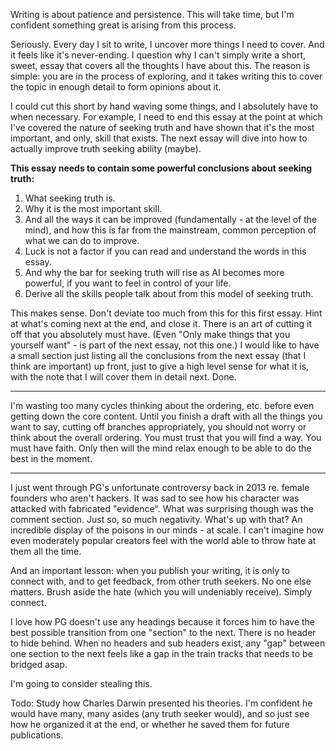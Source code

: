 Writing is about patience and persistence. This will take time, but I'm confident something great is arising from this process.

Seriously. Every day I sit to write, I uncover more things I need to cover. And it feels like it's never-ending. I question why I can't simply write a short, sweet, essay that covers all the thoughts I have about this. The reason is simple: you are in the process of exploring, and it takes writing this to cover the topic in enough detail to form opinions about it.

I could cut this short by hand waving some things, and I absolutely have to when necessary. For example, I need to end this essay at the point at which I've covered the nature of seeking truth and have shown that it's the most important, and only, skill that exists. The next essay will dive into how to actually improve truth seeking ability (maybe).

**This essay needs to contain some powerful conclusions about seeking truth:**
1. What seeking truth is.
1. Why it is the most important skill.
2. And all the ways it can be improved (fundamentally - at the level of the mind), and how this is far from the mainstream, common perception of what we can do to improve.
3. Luck is not a factor if you can read and understand the words in this essay.
4. And why the bar for seeking truth will rise as AI becomes more powerful, if you want to feel in control of your life.
5. Derive all the skills people talk about from this model of seeking truth.

This makes sense. Don't deviate too much from this for this first essay. Hint at what's coming next at the end, and close it. There is an art of cutting it off that you absolutely must have.
(Even "Only make things that you yourself want" - is part of the next essay, not this one.)
I would like to have a small section just listing all the conclusions from the next essay (that I think are important) up front, just to give a high level sense for what it is, with the note that I will cover them in detail next. Done.

---

I'm wasting too many cycles thinking about the ordering, etc. before even getting down the core content. Until you finish a draft with all the things you want to say, cutting off branches appropriately, you should not worry or think about the overall ordering. You must trust that you will find a way. You must have faith. Only then will the mind relax enough to be able to do the best in the moment.

---

I just went through PG's unfortunate controversy back in 2013 re. female founders who aren't hackers. It was sad to see how his character was attacked with fabricated "evidence". What was surprising though was the comment section. Just so, so much negativity. What's up with that? An incredible display of the poisons in our minds - at scale. I can't imagine how even moderately popular creators feel with the world able to throw hate at them all the time.

And an important lesson: when you publish your writing, it is only to connect with, and to get feedback, from other truth seekers. No one else matters. Brush aside the hate (which you will undeniably receive). Simply connect.

I love how PG doesn't use any headings because it forces him to have the best possible transition from one "section" to the next. There is no header to hide behind. When no headers and sub headers exist, any "gap" between one section to the next feels like a gap in the train tracks that needs to be bridged asap.

I'm going to consider stealing this.

Todo: Study how Charles Darwin presented his theories. I'm confident he would have many, many asides (any truth seeker would), and so just see how he organized it at the end, or whether he saved them for future publications.